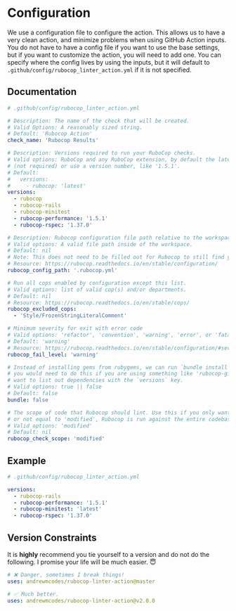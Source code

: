 # Configuration

We use a configuration file to configure the action. This allows us to have a very clean action, and minimize problems when using GitHub Action inputs. You do not have to have a config file if you want to use the base settings, but if you want to customize the action, you will need to add one. You can specify where the config lives by using the inputs, but it will default to `.github/config/rubocop_linter_action.yml` if it is not specified.

## Documentation

```yml
# .github/config/rubocop_linter_action.yml

# Description: The name of the check that will be created.
# Valid Options: A reasonably sized string.
# Default: 'Rubocop Action'
check_name: 'Rubocop Results'

# Description: Versions required to run your RuboCop checks.
# Valid options: RuboCop and any RuboCop extension, by default the latest gem version will be used. You can explicitly state that
# (not required) or use a version number, like '1.5.1'.
# Default:
#   versions:
#     - rubocop: 'latest'
versions:
  - rubocop
  - rubocop-rails
  - rubocop-minitest
  - rubocop-performance: '1.5.1'
  - rubocop-rspec: '1.37.0'

# Description: Rubocop configuration file path relative to the workspace.
# Valid options: A valid file path inside of the workspace.
# Default: nil
# Note: This does not need to be filled out for Rubocop to still find your config.
# Resource: https://rubocop.readthedocs.io/en/stable/configuration/
rubocop_config_path: '.rubocop.yml'

# Run all cops enabled by configuration except this list.
# Valid options: list of valid cop(s) and/or departments.
# Default: nil
# Resource: https://rubocop.readthedocs.io/en/stable/cops/
rubocop_excluded_cops:
  - 'Style/FrozenStringLiteralComment'

# Minimum severity for exit with error code
# Valid options: 'refactor', 'convention', 'warning', 'error', or 'fatal'.
# Default: 'warning'
# Resource: https://rubocop.readthedocs.io/en/stable/configuration/#severity
rubocop_fail_level: 'warning'

# Instead of installing gems from rubygems, we can run `bundle install` on your project,
# you would need to do this if you are using something like 'rubocop-github' or if you don't
# want to list out dependencies with the `versions` key.
# Valid options: true || false
# Default: false
bundle: false

# The scope of code that Rubocop should lint. Use this if you only want to lint changed files. If this is not set
# or not equal to 'modified', Rubocop is run against the entire codebase.
# Valid options: 'modified'
# Default: nil
rubocop_check_scope: 'modified'
```

## Example

```yml
# .github/config/rubocop_linter_action.yml

versions:
  - rubocop-rails
  - rubocop-performance: '1.5.1'
  - rubocop-minitest: 'latest'
  - rubocop-rspec: '1.37.0'
```


## Version Constraints

It is **highly** recommend you tie yourself to a version and do not do the following. I promise your life will be much easier. 😇

```yml
# ❌ Danger, sometimes I break things!
uses: andrewmcodes/rubocop-linter-action@master

# ✅ Much better.
uses: andrewmcodes/rubocop-linter-action@v2.0.0
```
